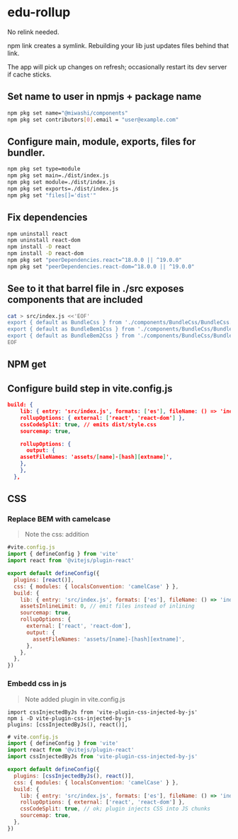 # edu-rollup

No relink needed.

npm link creates a symlink. Rebuilding your lib just updates files behind that link.

The app will pick up changes on refresh; occasionally restart its dev server if cache sticks.

## Set name to user in npmjs + package name

```bash
npm pkg set name="@miwashi/components"
npm pkg set contributors[0].email = "user@example.com"
```


## Configure main, module, exports, files for bundler.

```bash
npm pkg set type=module
npm pkg set main=./dist/index.js
npm pkg set module=./dist/index.js
npm pkg set exports=./dist/index.js
npm pkg set "files[]='dist'"
```

## Fix dependencies

```bash
npm uninstall react
npm uninstall react-dom
npm install -D react
npm install -D react-dom
npm pkg set "peerDependencies.react=^18.0.0 || ^19.0.0"
npm pkg set "peerDependencies.react-dom=^18.0.0 || ^19.0.0"
```


## See to it that barrel file in ./src exposes components that are included

```bash
cat > src/index.js <<'EOF'
export { default as BundleCss } from './components/BundleCss/BundleCss.jsx';
export { default as BundleBem1Css } from './components/BundleCss/BundleBem1Css.jsx';
export { default as BundleBem2Css } from './components/BundleCss/BundleBem2Css.jsx';
EOF
```
## NPM get


## Configure build step in vite.config.js

```json
build: {
    lib: { entry: 'src/index.js', formats: ['es'], fileName: () => 'index.js' },
    rollupOptions: { external: ['react', 'react-dom'] },
    cssCodeSplit: true, // emits dist/style.css
    sourcemap: true,

    rollupOptions: {
      output: {
    assetFileNames: 'assets/[name]-[hash][extname]',
    },
    },
  },
```

## CSS

### Replace BEM with camelcase

> Note the css: addition

```js
#vite.config.js
import { defineConfig } from 'vite'
import react from '@vitejs/plugin-react'

export default defineConfig({
  plugins: [react()],
  css: { modules: { localsConvention: 'camelCase' } },
  build: {
    lib: { entry: 'src/index.js', formats: ['es'], fileName: () => 'index.js' },
    assetsInlineLimit: 0, // emit files instead of inlining
    sourcemap: true,
    rollupOptions: {
      external: ['react', 'react-dom'],
      output: {
        assetFileNames: 'assets/[name]-[hash][extname]',
      },
    },
  },
})
```

### Embedd css in js

> Note added plugin in vite.config.js

```
import cssInjectedByJs from 'vite-plugin-css-injected-by-js'
npm i -D vite-plugin-css-injected-by-js
plugins: [cssInjectedByJs(), react()],
```

```js
# vite.config.js
import { defineConfig } from 'vite'
import react from '@vitejs/plugin-react'
import cssInjectedByJs from 'vite-plugin-css-injected-by-js'

export default defineConfig({
  plugins: [cssInjectedByJs(), react()],
  css: { modules: { localsConvention: 'camelCase' } },
  build: {
    lib: { entry: 'src/index.js', formats: ['es'], fileName: () => 'index.js' },
    rollupOptions: { external: ['react', 'react-dom'] },
    cssCodeSplit: true, // ok; plugin injects CSS into JS chunks
    sourcemap: true,
  },
})
```
